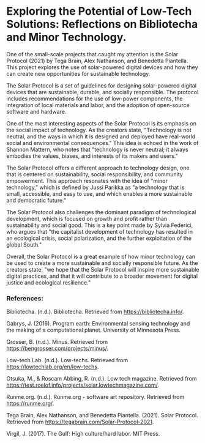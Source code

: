 # Exploring the Potential of Low-Tech Solutions: Reflections on Bibliotecha and Minor Technology.

One of the small-scale projects that caught my attention is the Solar Protocol (2021) by Tega Brain, Alex Nathanson, and Benedetta Piantella. This project explores the use of solar-powered digital devices and how they can create new opportunities for sustainable technology.

The Solar Protocol is a set of guidelines for designing solar-powered digital devices that are sustainable, durable, and socially responsible. The protocol includes recommendations for the use of low-power components, the integration of local materials and labor, and the adoption of open-source software and hardware.

One of the most interesting aspects of the Solar Protocol is its emphasis on the social impact of technology. As the creators state, "Technology is not neutral, and the ways in which it is designed and deployed have real-world social and environmental consequences." This idea is echoed in the work of Shannon Mattern, who notes that "technology is never neutral; it always embodies the values, biases, and interests of its makers and users."

The Solar Protocol offers a different approach to technology design, one that is centered on sustainability, social responsibility, and community empowerment. This approach resonates with the idea of "minor technology," which is defined by Jussi Parikka as "a technology that is small, accessible, and easy to use, and which enables a more sustainable and democratic future."

The Solar Protocol also challenges the dominant paradigm of technological development, which is focused on growth and profit rather than sustainability and social good. This is a key point made by Sylvia Federici, who argues that "the capitalist development of technology has resulted in an ecological crisis, social polarization, and the further exploitation of the global South."

Overall, the Solar Protocol is a great example of how minor technology can be used to create a more sustainable and socially responsible future. As the creators state, "we hope that the Solar Protocol will inspire more sustainable digital practices, and that it will contribute to a broader movement for digital justice and ecological resilience." 

### References:

Bibliotecha. (n.d.). Bibliotecha. Retrieved from https://bibliotecha.info/.

Gabrys, J. (2016). Program earth: Environmental sensing technology and the making of a computational planet. University of Minnesota Press.

Grosser, B. (n.d.). Minus. Retrieved from https://bengrosser.com/projects/minus/.

Low-tech Lab. (n.d.). Low-techs. Retrieved from https://lowtechlab.org/en/low-techs.

Otsuka, M., & Roscam Abbing, R. (n.d.). Low tech magazine. Retrieved from https://test.roelof.info/projects/solar.lowtechmagazine.com/.

Runme.org. (n.d.). Runme.org - software art repository. Retrieved from https://runme.org/.

Tega Brain, Alex Nathanson, and Benedetta Piantella. (2021). Solar Protocol. Retrieved from https://tegabrain.com/Solar-Protocol-2021.

Virgil, J. (2017). The Gulf: High culture/hard labor. MIT Press.
